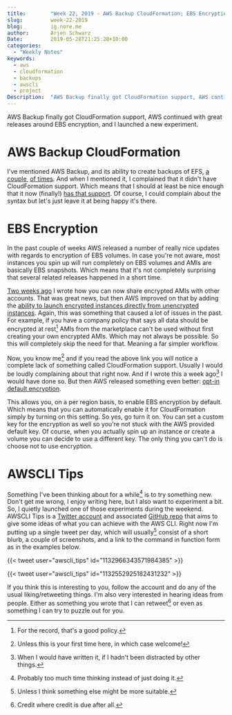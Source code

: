 ```yaml
---
title:        "Week 22, 2019 - AWS Backup CloudFormation; EBS Encryption; AWSCLI Tips"
slug:         week-22-2019
blog:         ig.nore.me
author:       Arjen Schwarz
Date:         2019-05-28T21:25:28+10:00
categories:
  - "Weekly Notes"
keywords:
  - aws
  - cloudformation
  - backups
  - awscli
  - project
Description:  "AWS Backup finally got CloudFormation support, AWS continued with great releases around EBS encryption, and I launched a new experiment."
---
```


AWS Backup finally got CloudFormation support, AWS continued with great releases around EBS encryption, and I launched a new experiment.

# AWS Backup CloudFormation

I've mentioned AWS Backup, and its ability to create backups of EFS, [a couple ](/weekly-notes/week-4-2019/) [of times](/weekly-notes/week-15-2019/). And when I mentioned it, I complained that it didn't have CloudFormation support. Which means that I should at least be nice enough that it now (finally!) [has that support](https://aws.amazon.com/about-aws/whats-new/2019/05/aws-backup-now-supports-aws-cloudformation/). Of course, I could complain about the syntax but let's just leave it at being happy it's there.

# EBS Encryption

In the past couple of weeks AWS released a number of really nice updates with regards to encryption of EBS volumes. In case you're not aware, most instances you spin up will run completely on EBS volumes and AMIs are basically EBS snapshots. Which means that it's not completely surprising that several related releases happened in a short time.

[Two weeks ago](/weekly-notes/week-20-2019/) I wrote how you can now share encrypted AMIs with other accounts. That was great news, but then AWS improved on that by adding the [ability to launch encrypted instances directly from unencrypted instances](https://aws.amazon.com/about-aws/whats-new/2019/05/launch-encrypted-ebs-backed-ec2-instances-from-unencrypted-amis-in-a-single-step/). Again, this was something that caused a lot of issues in the past. For example, if you have a company policy that says all data should be encrypted at rest[^1] AMIs from the marketplace can't be used without first creating your own encrypted AMIs. Which may not always be possible. So this will completely skip the need for that. Meaning a far simpler workflow.

Now, you know me[^2] and if you read the above link you will notice a complete lack of something called CloudFormation support. Usually I would be loudly complaining about that right now. And if I wrote this a week ago[^3] I would have done so. But then AWS released something even better: [opt-in default encryption](https://aws.amazon.com/blogs/aws/new-opt-in-to-default-encryption-for-new-ebs-volumes/).

This allows you, on a per region basis, to enable EBS encryption by default. Which means that you can automatically enable it for CloudFormation simply by turning on this setting. So yes, go turn it on. You can set a custom key for the encryption as well so you're not stuck with the AWS provided default key. Of course, when you actually spin up an instance or create a volume you can decide to use a different key. The only thing you can't do is choose not to use encryption.

# AWSCLI Tips

Something I've been thinking about for a while[^4] is to try something new. Don't get me wrong, I enjoy writing here, but I also want to experiment a bit. So, I quietly launched one of those experiments during the weekend. AWSCLI Tips is a [Twitter account](https://twitter.com/awscli_tips) and associated [GitHub repo](https://github.com/ig-nore-me/awscli-tips) that aims to give some ideas of what you can achieve with the AWS CLI. Right now I'm putting up a single tweet per day, which will usually[^5] consist of a short blurb, a couple of screenshots, and a link to the command in function form as in the examples below.

{{< tweet user="awscli_tips" id="1132966343571984385" >}}

{{< tweet user="awscli_tips" id="1132552925182431232" >}}

If you think this is interesting to you, follow the account and do any of the usual liking/retweeting things. I'm also very interested in hearing ideas from people. Either as something you wrote that I can retweet[^6] or even as something I can try to puzzle out for you.

[^1]:	For the record, that's a good policy.

[^2]:	Unless this is your first time here, in which case welcome!

[^3]:	When I would have written it, if I hadn't been distracted by other things.

[^4]:	Probably too much time thinking instead of just doing it.

[^5]:	Unless I think something else might be more suitable.

[^6]:	Credit where credit is due after all.